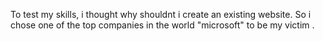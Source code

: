 To test my skills, i thought why shouldnt i  create an existing website. So i chose one of the top companies in the world "microsoft" to be my victim .   
